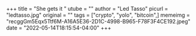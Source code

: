+++
title = "She gets it "
utube = ""
author = "Led Tasso"
picurl = "ledtasso.jpg"
original = ""
tags = ["crypto", "yolo", "bitcoin",]
memeimg = "recggGm5Eqx5Ttf6M-A16A5E36-2D1C-4998-B965-F78F3F4CE192.jpeg"
date = "2022-05-14T18:15:54-04:00"
+++